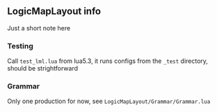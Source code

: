 ## LogicMapLayout info

Just a short note here


### Testing
Call `test_lml.lua` from lua5.3, it runs configs from the `_test` directory, should be strightforward

### Grammar
Only one production for now, see `LogicMapLayout/Grammar/Grammar.lua`
